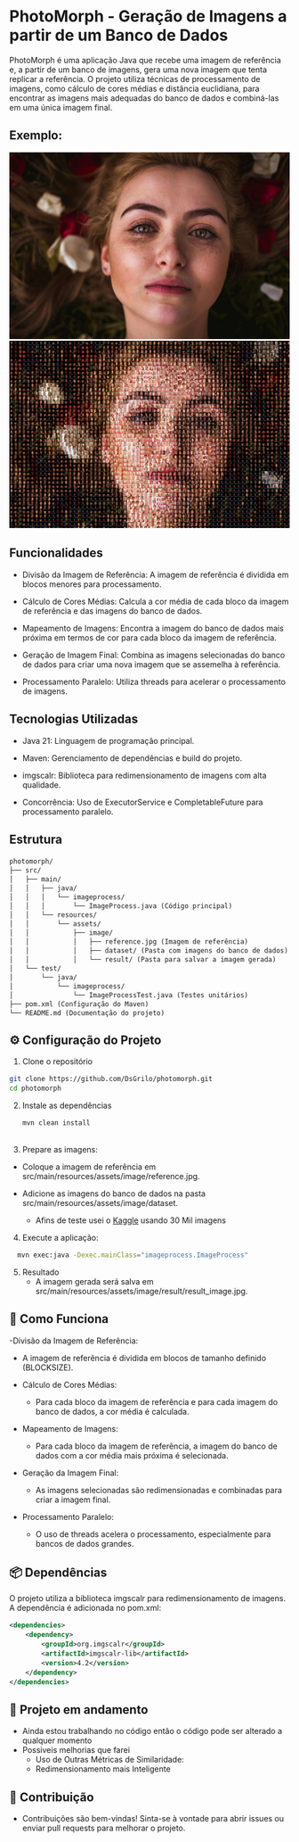 # PhotoMorph - Geração de Imagens a partir de um Banco de Dados

PhotoMorph é uma aplicação Java que recebe uma imagem de referência e, a partir de um banco de imagens, gera uma nova imagem que tenta replicar a referência. O projeto utiliza técnicas de processamento de imagens, como cálculo de cores médias e distância euclidiana, para encontrar as imagens mais adequadas do banco de dados e combiná-las em uma única imagem final.


## Exemplo: 
![Imagem Referência](example/reference.jpg)
![Imagem Gerada](example/result_image.jpg)

## Funcionalidades
- Divisão da Imagem de Referência: A imagem de referência é dividida em blocos menores para processamento.

- Cálculo de Cores Médias: Calcula a cor média de cada bloco da imagem de referência e das imagens do banco de dados.

- Mapeamento de Imagens: Encontra a imagem do banco de dados mais próxima em termos de cor para cada bloco da imagem de referência.

- Geração de Imagem Final: Combina as imagens selecionadas do banco de dados para criar uma nova imagem que se assemelha à referência.

- Processamento Paralelo: Utiliza threads para acelerar o processamento de imagens.

## Tecnologias Utilizadas

- Java 21: Linguagem de programação principal.

- Maven: Gerenciamento de dependências e build do projeto.

- imgscalr: Biblioteca para redimensionamento de imagens com alta qualidade.

- Concorrência: Uso de ExecutorService e CompletableFuture para processamento paralelo.

## Estrutura 

```
photomorph/
├── src/
│   ├── main/
│   │   ├── java/
│   │   │   └── imageprocess/
│   │   │       └── ImageProcess.java (Código principal)
│   │   └── resources/
│   │       └── assets/
│   │           ├── image/
│   │           │   ├── reference.jpg (Imagem de referência)
│   │           │   ├── dataset/ (Pasta com imagens do banco de dados)
│   │           │   └── result/ (Pasta para salvar a imagem gerada)
│   └── test/
│       └── java/
│           └── imageprocess/
│               └── ImageProcessTest.java (Testes unitários)
├── pom.xml (Configuração do Maven)
└── README.md (Documentação do projeto)
```

## ⚙️ Configuração do Projeto

1. Clone o repositório 
  ```bash
  git clone https://github.com/DsGrilo/photomorph.git
  cd photomorph
  ```
2. Instale as dependências
   ```bash
   mvn clean install
  
3. Prepare as imagens:
- Coloque a imagem de referência em src/main/resources/assets/image/reference.jpg.

- Adicione as imagens do banco de dados na pasta src/main/resources/assets/image/dataset.
    - Afins de teste usei o [Kaggle](https://www.kaggle.com/datasets/tunguz/1-million-fake-faces?resource=download "Ir para o Kaggle") usando 30 Mil imagens
4. Execute a aplicação:
```bash
  mvn exec:java -Dexec.mainClass="imageprocess.ImageProcess"
```
5. Resultado
   - A imagem gerada será salva em src/main/resources/assets/image/result/result_image.jpg.
## 🧠 Como Funciona
-Divisão da Imagem de Referência:
  - A imagem de referência é dividida em blocos de tamanho definido (BLOCKSIZE).

- Cálculo de Cores Médias:
  - Para cada bloco da imagem de referência e para cada imagem do banco de dados, a cor média é calculada.

- Mapeamento de Imagens:
  - Para cada bloco da imagem de referência, a imagem do banco de dados com a cor média mais próxima é selecionada.

- Geração da Imagem Final:
  - As imagens selecionadas são redimensionadas e combinadas para criar a imagem final.

- Processamento Paralelo:
  - O uso de threads acelera o processamento, especialmente para bancos de dados grandes.

## 📦 Dependências
O projeto utiliza a biblioteca imgscalr para redimensionamento de imagens. A dependência é adicionada no pom.xml:
```xml
<dependencies>
    <dependency>
        <groupId>org.imgscalr</groupId>
        <artifactId>imgscalr-lib</artifactId>
        <version>4.2</version>
    </dependency>
</dependencies>
```

##  🚧 Projeto em andamento
- Ainda estou trabalhando no código então o código pode ser alterado a qualquer momento
- Possiveis melhorias que farei
  - Uso de Outras Métricas de Similaridade:
  - Redimensionamento mais Inteligente
    

## 🤝 Contribuição
- Contribuições são bem-vindas! Sinta-se à vontade para abrir issues ou enviar pull requests para melhorar o projeto.
